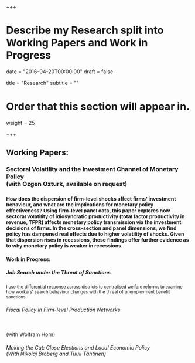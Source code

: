 +++
# Describe my Research split into Working Papers and Work in Progress

date = "2016-04-20T00:00:00"
draft = false

title = "Research"
subtitle = ""

# Order that this section will appear in.
weight = 25

+++

 <h2>Working Papers:</h2>

<h3><p> Sectoral Volatility and the Investment Channel of Monetary Policy <br>
  (with Ozgen Ozturk, available on request)</p><h3>
<p><small>How does the dispersion of firm-level shocks affect firms’ investment behaviour, and what are the
implications for monetary policy effectiveness? Using firm-level panel data, this paper explores how
sectoral volatility of idiosyncratic productivity (total factor productivity in revenue, TFPR) affects monetary
policy transmission via the investment decisions of firms. In the cross-section and panel dimensions,
we find policy has dampened real effects due to higher volatility of shocks. Given that dispersion
rises in recessions, these findings offer further evidence as to why monetary policy is weaker in recessions.</small></p>

<h4>Work in Progress:</h4>

<h5> Job Search under the Threat of Sanctions</h5> 
<p><small>I use the differential response across districts to centralised welfare reforms to examine how workers' search behaviour changes with the threat of unemployment benefit sanctions.</small></p>

<p><h6>Fiscal Policy in Firm-level Production Networks</h6><br>
(with Wolfram Horn)</h6></p>

<p><h6> Making the Cut: Close Elections and Local Economic Policy <br>
(With Nikolaj Broberg and Tuuli Tähtinen)</h6></p>

